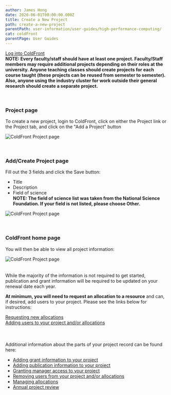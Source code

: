 ```yaml
---
author: James Hong
date: 2020-06-01T00:00:00.000Z
title: Create a New Project
path: create-a-new-project
parentPath: user-information/user-guides/high-performance-computing/
cat: coldFront
parentPage: User Guides
---
```


[Log into ColdFront](https://hpcaccount.usc.edu/)  
**NOTE: Every faculty/staff should have at least one project.  Faculty/Staff members may require additional projects depending on their roles at the university.  Anyone teaching classes should create projects for each course taught (these projects can be reused from semester to semester).  Also, anyone using the industry cluster for work outside their general research should create a separate project.**
&nbsp;  
&nbsp;  
&nbsp;  
### Project page
To create a new project, login to ColdFront, click on either the Project link or the Project tab, and click on the "Add a Project" button  
 
![ColdFront Project page](/images/coldfront_project.png)
&nbsp;  
&nbsp;  
&nbsp;  
### Add/Create Project page
Fill out the 3 fields and click the Save button:
* Title
* Description
* Field of science  
**NOTE: The field of science list was taken from the National Science Foundation.  If your field is not listed, please choose Other.**  

![ColdFront Project page](/images/coldfront_addproject.gif)
&nbsp;  
&nbsp;  
&nbsp;  
### ColdFront home page
You will then be able to view all project information:  

![ColdFront Project page](/images/coldfront_home.png)
&nbsp;  
&nbsp;  
&nbsp;  
While the majority of the information is not required to get started, publication and grant information will be required to be updated on your renewal date each year.  

**At minimum, you will need to request an allocation to a resource** and can, if desired, add users to your project.  Please see the links below for instructions:  

[Requesting new allocations](request-new-allocation)  
[Adding users to your project and/or allocations](adding-users-to-project-or-allocation)  
&nbsp;  
&nbsp;  
&nbsp;  
Additional information about the parts of your project record can be found here:
* [Adding grant information to your project](managing-grant-information-in-project)
* [Adding publication information to your project](managing-publication-information)
* [Granting manager access to your project](granting-manager-access-to-project)
* [Removing users from your project and/or allocations](removing-users-from-project-or-allocation)
* [Managing allocations](managing-allocations)
* [Annual project review](yearly-project-renewal)
